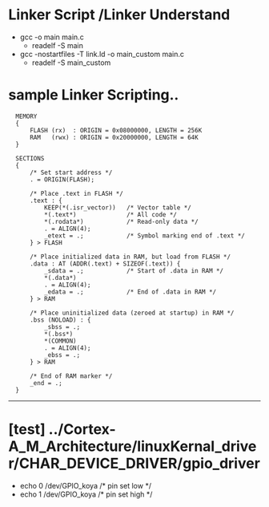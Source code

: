 # Linker Script /Linker Understand
  - gcc -o main main.c
    - readelf -S main
  - gcc -nostartfiles -T link.ld -o main_custom main.c
    - readelf -S main_custom

  # sample Linker Scripting..
      MEMORY
      {
          FLASH (rx)  : ORIGIN = 0x08000000, LENGTH = 256K
          RAM   (rwx) : ORIGIN = 0x20000000, LENGTH = 64K
      }
      
      SECTIONS
      {
          /* Set start address */
          . = ORIGIN(FLASH);
      
          /* Place .text in FLASH */
          .text : {
              KEEP(*(.isr_vector))   /* Vector table */
              *(.text*)              /* All code */
              *(.rodata*)            /* Read-only data */
              . = ALIGN(4);
              _etext = .;            /* Symbol marking end of .text */
          } > FLASH
      
          /* Place initialized data in RAM, but load from FLASH */
          .data : AT (ADDR(.text) + SIZEOF(.text)) {
              _sdata = .;            /* Start of .data in RAM */
              *(.data*)
              . = ALIGN(4);
              _edata = .;            /* End of .data in RAM */
          } > RAM
      
          /* Place uninitialized data (zeroed at startup) in RAM */
          .bss (NOLOAD) : {
              _sbss = .;
              *(.bss*)
              *(COMMON)
              . = ALIGN(4);
              _ebss = .;
          } > RAM
      
          /* End of RAM marker */
          _end = .;
      }
      
-------------------------------------------------------------------------------------------------------------
# [test] ../Cortex-A_M_Architecture/linuxKernal_driver/CHAR_DEVICE_DRIVER/gpio_driver  
   - echo 0 <pin-number> /dev/GPIO_koya                               /* pin set low */
   - echo 1 <pin-number> /dev/GPIO_koya                               /* pin set high */
